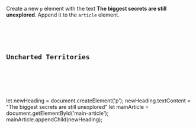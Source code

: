 Create a new `p` element
with the text **The biggest secrets are
still unexplored**. Append it to
the `article` element.

<Editor lang="javascript" type="exercise">
<code>
<panel lang="html">
<article id = "main-article">
  <h2>Uncharted Territories</h2>
</article>
</panel>
<panel lang="javascript">

</panel>
</code>

<solution>
let newHeading = document.createElement('p');
newHeading.textContent = "The biggest secrets are still unexplored"
let mainArticle = document.getElementById('main-article');
mainArticle.appendChild(newHeading);
</solution>
</Editor>